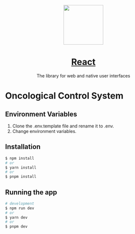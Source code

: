 <p align="center">
  <a href="https://es.react.dev/">
    <img src="https://ipaginaweb.com/wp-content/uploads/react-300x300.png" height="128">
    <h1 align="center">React</h1>
  </a>
</p>

<p align="center">The library for web and native user interfaces</p>

# Oncological Control System

## Environment Variables
1. Clone the .env.template file and rename it to .env.
2. Change environment variables.

## Installation

```bash
$ npm install
# or
$ yarn install
# or
$ pnpm install
```

## Running the app

```bash
# development
$ npm run dev
# or
$ yarn dev
# or
$ pnpm dev
```